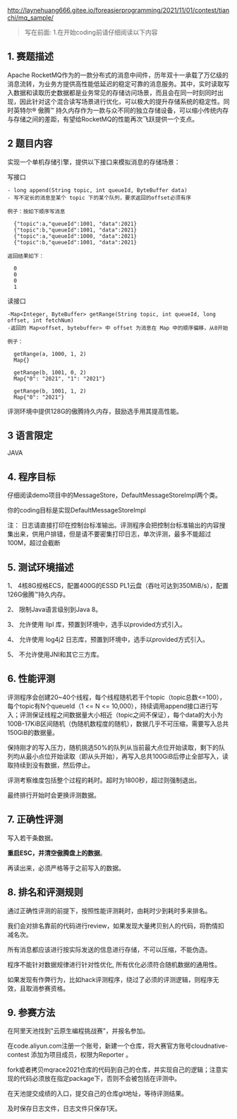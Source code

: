 http://laynehuang666.gitee.io/foreasierprogramming/2021/11/01/contest/tianchi/mq_sample/

>写在前面: 
> 1.在开始coding前请仔细阅读以下内容

## 1. 赛题描述
Apache RocketMQ作为的一款分布式的消息中间件，历年双十一承载了万亿级的消息流转，为业务方提供高性能低延迟的稳定可靠的消息服务。其中，实时读取写入数据和读取历史数据都是业务常见的存储访问场景，而且会在同一时刻同时出现，因此针对这个混合读写场景进行优化，可以极大的提升存储系统的稳定性。同时英特尔® 傲腾™ 持久内存作为一款与众不同的独立存储设备，可以缩小传统内存与存储之间的差距，有望给RocketMQ的性能再次飞跃提供一个支点。
## 2 题目内容
  实现一个单机存储引擎，提供以下接口来模拟消息的存储场景：
  
  写接口

    - long append(String topic, int queueId, ByteBuffer data)
    - 写不定长的消息至某个 topic 下的某个队列，要求返回的offset必须有序

    例子：按如下顺序写消息

      {"topic":a,"queueId":1001, "data":2021}
      {"topic":b,"queueId":1001, "data":2021}
      {"topic":a,"queueId":1000, "data":2021}
      {"topic":b,"queueId":1001, "data":2021}

    返回结果如下：

      0
      0
      0
      1

  读接口

    -Map<Integer, ByteBuffer> getRange(String topic, int queueId, long offset, int fetchNum)
    -返回的 Map<offset, bytebuffer> 中 offset 为消息在 Map 中的顺序偏移，从0开始
      
    例子：
      
      getRange(a, 1000, 1, 2)
      Map{}

      getRange(b, 1001, 0, 2)
      Map{"0": "2021", "1": "2021"}

      getRange(b, 1001, 1, 2)
      Map{"0": "2021"}

  评测环境中提供128G的傲腾持久内存，鼓励选手用其提高性能。

## 3 语言限定
JAVA


## 4.  程序目标

仔细阅读demo项目中的MessageStore，DefaultMessageStoreImpl两个类。

你的coding目标是实现DefaultMessageStoreImpl

注：
日志请直接打印在控制台标准输出。评测程序会把控制台标准输出的内容搜集出来，供用户排错，但是请不要密集打印日志，单次评测，最多不能超过100M，超过会截断

## 5. 测试环境描述

1、    4核8G规格ECS，配置400G的ESSD PL1云盘（吞吐可达到350MiB/s），配置126G傲腾™持久内存。

2、    限制Java语言级别到Java 8。

3、    允许使用 llpl 库，预置到环境中，选手以provided方式引入。

4、    允许使用 log4j2 日志库，预置到环境中，选手以provided方式引入。

5、    不允许使用JNI和其它三方库。

## 6. 性能评测
评测程序会创建20~40个线程，每个线程随机若干个topic（topic总数<=100），每个topic有N个queueId（1 <= N <= 10,000），持续调用append接口进行写入；评测保证线程之间数据量大小相近（topic之间不保证），每个data的大小为100B-17KiB区间随机（伪随机数程度的随机），数据几乎不可压缩，需要写入总共150GiB的数据量。

保持刚才的写入压力，随机挑选50%的队列从当前最大点位开始读取，剩下的队列均从最小点位开始读取（即从头开始），再写入总共100GiB后停止全部写入，读取持续到没有数据，然后停止。

评测考察维度包括整个过程的耗时。超时为1800秒，超过则强制退出。

最终排行开始时会更换评测数据。

## 7. 正确性评测
写入若干条数据。

**重启ESC，并清空傲腾盘上的数据**。

再读出来，必须严格等于之前写入的数据。

## 8. 排名和评测规则
通过正确性评测的前提下，按照性能评测耗时，由耗时少到耗时多来排名。

我们会对排名靠前的代码进行review，如果发现大量拷贝别人的代码，将酌情扣减名次。

所有消息都应该进行按实际发送的信息进行存储，不可以压缩，不能伪造。

程序不能针对数据规律进行针对性优化, 所有优化必须符合随机数据的通用性。

如果发现有作弊行为，比如hack评测程序，绕过了必须的评测逻辑，则程序无效，且取消参赛资格。

## 9. 参赛方法
在阿里天池找到"云原生编程挑战赛"，并报名参加。

在code.aliyun.com注册一个账号，新建一个仓库，将大赛官方账号cloudnative-contest 添加为项目成员，权限为Reporter 。

fork或者拷贝mqrace2021仓库的代码到自己的仓库，并实现自己的逻辑；注意实现的代码必须放在指定package下，否则不会被包括在评测中。

在天池提交成绩的入口，提交自己的仓库git地址，等待评测结果。

及时保存日志文件，日志文件只保存1天。